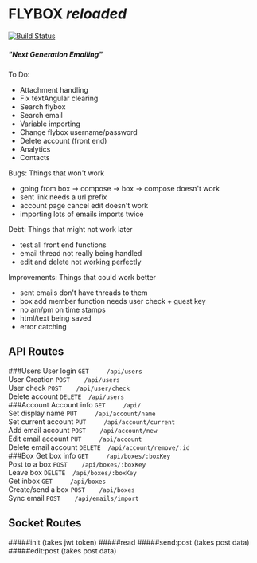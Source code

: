 # FLYBOX _reloaded_
[![Build Status](https://travis-ci.org/makakoa/flybox_reloaded.svg?branch=m2_dev)](https://travis-ci.org/makakoa/flybox_reloaded)
##### "Next Generation Emailing"

To Do: 
- Attachment handling
- Fix textAngular clearing
- Search flybox
- Search email
- Variable importing
- Change flybox username/password
- Delete account (front end)
- Analytics
- Contacts

Bugs: Things that won't work
- going from box -> compose -> box -> compose doesn't work
- sent link needs a url prefix
- account page cancel edit doesn't work
- importing lots of emails imports twice

Debt: Things that might not work later
- test all front end functions
- email thread not really being handled
- edit and delete not working perfectly

Improvements: Things that could work better
- sent emails don't have threads to them
- box add member function needs user check + guest key
- no am/pm on time stamps
- html/text being saved
- error catching

API Routes
-----------
###Users
User login            `GET     /api/users`  
User Creation         `POST    /api/users`  
User check            `POST    /api/user/check`  
Delete account        `DELETE  /api/users`  
###Account
Account info          `GET     /api/`  
Set display name      `PUT     /api/account/name`  
Set current account   `PUT     /api/account/current`  
Add email account     `POST    /api/account/new`  
Edit email account    `PUT     /api/account`  
Delete email account  `DELETE  /api/account/remove/:id`  
###Box
Get box info          `GET     /api/boxes/:boxKey`  
Post to a box         `POST    /api/boxes/:boxKey`  
Leave box             `DELETE  /api/boxes/:boxKey`  
Get inbox             `GET     /api/boxes`  
Create/send a box     `POST    /api/boxes`  
Sync email            `POST    /api/emails/import`  

Socket Routes
-----------
#####init
(takes jwt token)
#####read
#####send:post
(takes post data)
#####edit:post
(takes post data)
